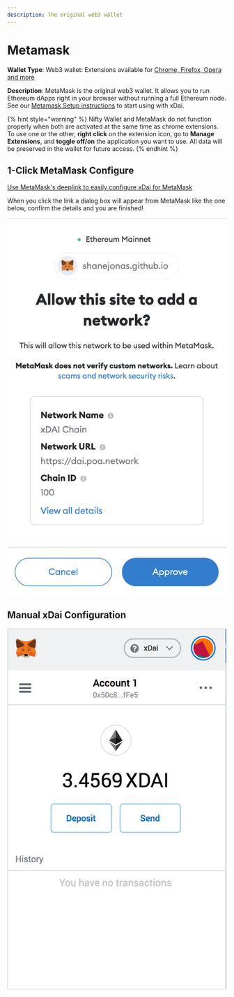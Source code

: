 ```yaml
---
description: The original web3 wallet
---
```


# Metamask

**Wallet Type**: Web3 wallet: Extensions available for [Chrome, Firefox, Opera and more](https://metamask.io/)

**Description**: MetaMask is the original web3 wallet. It allows you to run Ethereum dApps right in your browser without running a full Ethereum node. See our [Metamask Setup instructions](metamask-setup.md) to start using with xDai.

{% hint style="warning" %}
Nifty Wallet and MetaMask do not function properly when both are activated at the same time as chrome extensions. To use one or the other, **right click** on the extension icon, go to **Manage Extensions**, and **toggle off/on** the application you want to use. All data will be preserved in the wallet for future access.
{% endhint %}

## 1-Click MetaMask Configure

[Use MetaMask's deeplink to easily configure xDai for MetaMask](https://shanejonas.github.io/metamask-link/deep?method=wallet\_addEthereumChain\&params\[0]\[chainId]=0x64\&params\[0]\[chainName]=xDAI%20Chain\&params\[0]\[rpcUrls]\[0]=https://rpc.xdaichain.com\&params\[0]\[nativeCurrency]\[name]=xDAI\&params\[0]\[nativeCurrency]\[symbol]=xDAI\&params\[0]\[nativeCurrency]\[decimals]=18\&params\[0]\[blockExplorerUrls]\[0]=https://blockscout.com/xdai/mainnet)

When you click the link a dialog box will appear from MetaMask like the one below, confirm the details and you are finished!

![MetaMask Chrome extension connected to the xDai chain](../../../.gitbook/assets/metamask-deeplink.png)

## Manual xDai Configuration

![MetaMask Chrome extension connected to the xDai chain](../../../.gitbook/assets/MM-Ex2.png)
